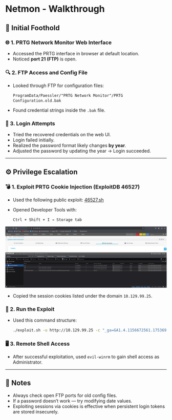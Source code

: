 # Netmon - Walkthrough

## 🧗 Initial Foothold

### 🌐 1. PRTG Network Monitor Web Interface
- Accessed the PRTG interface in browser at default location.
- Noticed **port 21 (FTP)** is open.

### 🔍 2. FTP Access and Config File
- Looked through FTP for configuration files:
  ```
  ProgramData/Paessler/"PRTG Network Monitor"/PRTG Configuration.old.bak
  ```
- Found credential strings inside the `.bak` file.

### 🔐 3. Login Attempts
- Tried the recovered credentials on the web UI.
- Login failed initially.
- Realized the password format likely changes **by year**.
- Adjusted the password by updating the year → Login succeeded.

---

## ⚙️ Privilege Escalation

### 💣 1. Exploit PRTG Cookie Injection (ExploitDB 46527)
- Used the following public exploit:
  [46527.sh](https://www.exploit-db.com/exploits/46527)

- Opened Developer Tools with:
  ```
  Ctrl + Shift + I → Storage tab
  ```

![PRTG Cookie Storage](.assets/Netmon_cookie.png)

- Copied the session cookies listed under the domain `10.129.99.25`.

### 🧪 2. Run the Exploit
- Used this command structure:
  ```bash
  ./exploit.sh -u http://10.129.99.25 -c "_ga=GA1.4.1156672561.1753691157; _gid=GA1.4.343527583.1753691157; OCTOPUS1813713946=ezlENDVGQ0I2LUFGQkUtNEU1MC05QUUyLTBBMjE0Q0I5QzJGMH0%3D; _gat=1"
  ```

### 🖥️ 3. Remote Shell Access
- After successful exploitation, used `evil-winrm` to gain shell access as Administrator.

---

## 🧠 Notes

- Always check open FTP ports for old config files.
- If a password doesn’t work — try modifying date values.
- Exploiting sessions via cookies is effective when persistent login tokens are stored insecurely.
